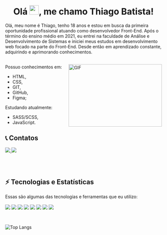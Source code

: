 <div align="center">
<h1>Olá <img src="https://raw.githubusercontent.com/kaueMarques/kaueMarques/master/hi.gif" width="30" />, me chamo Thiago Batista!</h1>
</div>
Olá, meu nome é Thiago, tenho 18 anos e estou em busca da primeira oportunidade profissional atuando como desenvolvedor Front-End. Após o término do ensino médio em 2021, eu entrei na faculdade de Análise e Desenvolvimento de Sistemas e iniciei meus estudos em desenvolvimento web focado na parte do Front-End. Desde então em aprendizado constante, adquirindo e aprimorando conhecimentos.

<br>
<br>

Possuo conhecimentos em:
<img align="right" alt="GIF" height=200 width=300 src="https://thumbs.gfycat.com/EvilNextDevilfish-small.gif"/>

- HTML,
- CSS,
- GIT,
- GitHub,
- Figma; 

Estudando atualmente:

- SASS/SCSS,
- JavaScript. 
  
## 📞 Contatos
<a href="mailto: tsb.thiagobatista@gmail.com" target="_blank">
  <img src="https://img.shields.io/badge/-gmail-282828?style=for-the-badge&logo=gmail&logoColor=BB001B&labelColor=black">
</a>
 <a href="https://www.linkedin.com/in/thiago-santos-batista/" target="_blank">
  <img src="https://img.shields.io/badge/-linkedin-282828?style=for-the-badge&logo=linkedin&logoColor=0A66C2&labelColor=black">
</a>

<br><br>

## ⚡ Tecnologias e Estatísticas

Essas são algumas das tecnologias e ferramentas que eu utilizo: <br><br>
<img src="https://img.shields.io/badge/-HTML-282828?style=for-the-badge&logo=html5&logoColor=e34c26&labelColor=black">
<img src="https://img.shields.io/badge/-CSS-282828?style=for-the-badge&logo=css3&logoColor=264de4&labelColor=black">
<img src="https://img.shields.io/badge/-javascript-282828?style=for-the-badge&logo=javascript&logoColor=F0DB4F&labelColor=black">
<img src="https://img.shields.io/badge/-sass-282828?style=for-the-badge&logo=sass&logoColor=cd6799&labelColor=black">
<img src="https://img.shields.io/badge/-git-282828?style=for-the-badge&logo=git&logoColor=F1502F&labelColor=black">
<img src="https://img.shields.io/badge/-github-282828?style=for-the-badge&logo=github&logoColor=ffffff&labelColor=black">
<img src="https://img.shields.io/badge/-vscode-282828?style=for-the-badge&logo=visual-studio-code&logoColor=0078d7&labelColor=black">
<img src="https://img.shields.io/badge/-figma-282828?style=for-the-badge&logo=figma&logoColor=F1502F&labelColor=black">

<br>

![Top Langs](https://github-readme-stats.vercel.app/api/top-langs/?username=ThiagoSantosBatista&title_color=FF6700&bg_color=000&text_color=fff)
